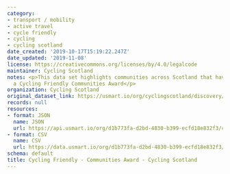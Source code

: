 ```yaml
---
category:
- transport / mobility
- active travel
- cycle friendly
- cycling
- cycling scotland
date_created: '2019-10-17T15:19:22.247Z'
date_updated: '2019-11-08'
license: https://creativecommons.org/licenses/by/4.0/legalcode
maintainer: Cycling Scotland
notes: <p>This data set highlights communities across Scotland that have received
  a Cycling Friendly Communities Award</p>
organization: Cycling Scotland
original_dataset_link: https://usmart.io/org/cyclingscotland/discovery/discovery-view-detail/8b952141-0d52-48f5-b16d-c11bb93664e8
records: null
resources:
- format: JSON
  name: JSON
  url: https://api.usmart.io/org/d1b773fa-d2bd-4830-b399-ecfd18e832f3/c7dfc2d0-cd22-47ad-bc99-4011a93b3af0/6/urql
- format: CSV
  name: CSV
  url: https://data.usmart.io/org/d1b773fa-d2bd-4830-b399-ecfd18e832f3/resource?resourceGUID=7453274b-382f-4aee-a852-ecb911395aea
schema: default
title: Cycling Friendly - Communities Award - Cycling Scotland
---
```

